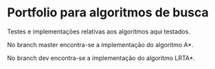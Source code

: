 # Portfolio para algoritmos de busca
Testes e implementações relativas aos algoritmos aqui testados.

No branch master encontra-se a implementação do algoritmo A*.

No branch dev encontra-se a implementação do algoritmo LRTA*.
